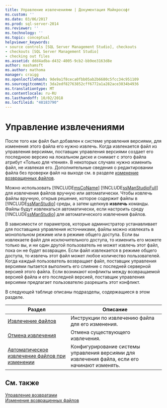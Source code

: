 ```yaml
---
title: Управление извлечениями | Документация Майкрософт
ms.custom: ''
ms.date: 03/06/2017
ms.prod: sql-server-2014
ms.reviewer: ''
ms.technology: ''
ms.topic: conceptual
helpviewer_keywords:
- source controls [SQL Server Management Studio], checkouts
- checkouts [SQL Server Management Studio]
- checking out files
ms.assetid: ddd4adba-d432-4005-9cb2-bb9ee3163d8e
author: mashamsft
ms.author: mathoma
manager: craigg
ms.openlocfilehash: 9de9a1f8ceca0fbb05ab2b6680c5fcc34c951109
ms.sourcegitcommit: 3da2edf82763852cff6772a1a282ace3034b4936
ms.translationtype: MT
ms.contentlocale: ru-RU
ms.lasthandoff: 10/02/2018
ms.locfileid: "48183790"
---
```

# <a name="manage-checkouts"></a>Управление извлечениями
  После того как файл был добавлен к системе управления версиями, для изменения этого файла его нужно извлечь. Когда извлекается файл из управления версиями, поставщик управления версиями создает его последнюю версию на локальном диске и снимает с этого файла атрибут «Только для чтения». В некоторых случаях нужно изменить файл, не извлекая его. Дополнительные сведения о редактировании файла без проверки файл на выходе см. в разделе [изменение возвращенных файлов](../../2014/database-engine/edit-checked-in-files.md).  
  
 Можно использовать [!INCLUDE[msCoName](../includes/msconame-md.md)] [!INCLUDE[ssManStudioFull](../includes/ssmanstudiofull-md.md)] для извлечения файлов вручную или автоматически. Чтобы извлечь файлы вручную, открыв решение, которое содержит файлы в [!INCLUDE[ssManStudio](../includes/ssmanstudio-md.md)] среды, а затем щелкнув **извлечь** команды. Файлы будут извлекаться автоматически, если настроить среду [!INCLUDE[ssManStudio](../includes/ssmanstudio-md.md)] для автоматического извлечения файлов.  
  
 В зависимости от параметров, которые администратор устанавливает для поставщика управления источниками, файлы можно извлекать в монопольном режиме или в режиме общего доступа. Если вы извлекаете файл для исключительного доступа, то изменить его можете только вы, и ни один другой пользователь не может извлечь этот файл, пока он не будет возвращен. Если файл извлекается в режиме общего доступа, то извлечь этот файл может любое количество пользователей. Когда каждый пользователь возвращает файл, поставщик управления версиями пытается выполнить его слияние с последней серверной версией этого файла. Если возникают конфликты между возвращаемой версией файла и его последней версией, поставщик управления версиями предлагает пользователю разрешить этот конфликт.  
  
 В следующей таблице описаны подразделы, содержащиеся в этом разделе.  
  
|Раздел|Описание|  
|-----------|-----------------|  
|[Извлечение файлов](../../2014/database-engine/check-out-files.md)|Инструкции по извлечению файла для его изменения.|  
|[Отмена извлечения](../../2014/database-engine/undo-checkouts.md)|Отмена существующего извлечения.|  
|[Автоматическое извлечение файлов при изменении](../../2014/database-engine/automatically-check-out-files-upon-edit.md)|Конфигурирование системы управления версиями для извлечения файла, если его начинают изменять.|  
  
## <a name="see-also"></a>См. также  
 [Управление возвратами](../../2014/database-engine/manage-checkins.md)   
 [Изменение возвращенных файлов](../../2014/database-engine/edit-checked-in-files.md)  
  
  
